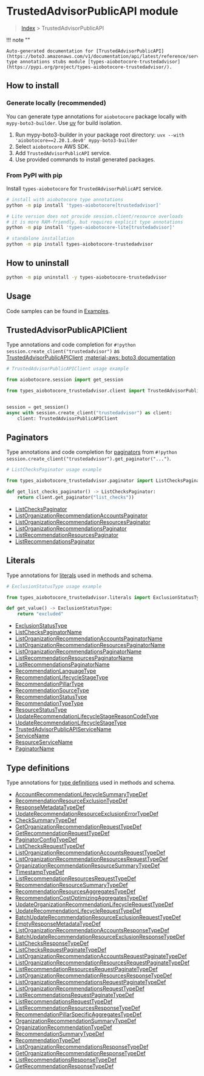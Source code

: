 # TrustedAdvisorPublicAPI module

> [Index](../README.md) > TrustedAdvisorPublicAPI


!!! note ""

    Auto-generated documentation for [TrustedAdvisorPublicAPI](https://boto3.amazonaws.com/v1/documentation/api/latest/reference/services/trustedadvisor.html#trustedadvisorpublicapi)
    type annotations stubs module [types-aiobotocore-trustedadvisor](https://pypi.org/project/types-aiobotocore-trustedadvisor/).

## How to install

### Generate locally (recommended)

You can generate type annotations for `aiobotocore` package locally with `mypy-boto3-builder`.
Use [uv](https://docs.astral.sh/uv/getting-started/installation/) for build isolation.

1. Run mypy-boto3-builder in your package root directory: `uvx --with 'aiobotocore==2.20.1.dev0' mypy-boto3-builder`
1. Select `aiobotocore` AWS SDK.
1. Add `TrustedAdvisorPublicAPI` service.
1. Use provided commands to install generated packages.



### From PyPI with pip

Install `types-aiobotocore` for `TrustedAdvisorPublicAPI` service.

```bash
# install with aiobotocore type annotations
python -m pip install 'types-aiobotocore[trustedadvisor]'

# Lite version does not provide session.client/resource overloads
# it is more RAM-friendly, but requires explicit type annotations
python -m pip install 'types-aiobotocore-lite[trustedadvisor]'

# standalone installation
python -m pip install types-aiobotocore-trustedadvisor
```



## How to uninstall

```bash
python -m pip uninstall -y types-aiobotocore-trustedadvisor
```

## Usage

Code samples can be found in [Examples](./usage.md).

## TrustedAdvisorPublicAPIClient

Type annotations and code completion for  `#!python session.create_client("trustedadvisor")` as [TrustedAdvisorPublicAPIClient](./client.md)
[:material-aws: boto3 documentation](https://boto3.amazonaws.com/v1/documentation/api/latest/reference/services/trustedadvisor.html#TrustedAdvisorPublicAPI.Client)

```python
# TrustedAdvisorPublicAPIClient usage example

from aiobotocore.session import get_session

from types_aiobotocore_trustedadvisor.client import TrustedAdvisorPublicAPIClient


session = get_session()
async with session.create_client("trustedadvisor") as client:
    client: TrustedAdvisorPublicAPIClient
```


## Paginators

Type annotations and code completion for
[paginators](./paginators.md)
from `#!python session.create_client("trustedadvisor").get_paginator("...")`.

```python
# ListChecksPaginator usage example

from types_aiobotocore_trustedadvisor.paginator import ListChecksPaginator

def get_list_checks_paginator() -> ListChecksPaginator:
    return client.get_paginator("list_checks"))
```

- [ListChecksPaginator](./paginators.md#listcheckspaginator)
- [ListOrganizationRecommendationAccountsPaginator](./paginators.md#listorganizationrecommendationaccountspaginator)
- [ListOrganizationRecommendationResourcesPaginator](./paginators.md#listorganizationrecommendationresourcespaginator)
- [ListOrganizationRecommendationsPaginator](./paginators.md#listorganizationrecommendationspaginator)
- [ListRecommendationResourcesPaginator](./paginators.md#listrecommendationresourcespaginator)
- [ListRecommendationsPaginator](./paginators.md#listrecommendationspaginator)








## Literals

Type annotations for [literals](./literals.md) used in methods and schema.

```python
# ExclusionStatusType usage example

from types_aiobotocore_trustedadvisor.literals import ExclusionStatusType

def get_value() -> ExclusionStatusType:
    return "excluded"
```

- [ExclusionStatusType](./literals.md#exclusionstatustype)
- [ListChecksPaginatorName](./literals.md#listcheckspaginatorname)
- [ListOrganizationRecommendationAccountsPaginatorName](./literals.md#listorganizationrecommendationaccountspaginatorname)
- [ListOrganizationRecommendationResourcesPaginatorName](./literals.md#listorganizationrecommendationresourcespaginatorname)
- [ListOrganizationRecommendationsPaginatorName](./literals.md#listorganizationrecommendationspaginatorname)
- [ListRecommendationResourcesPaginatorName](./literals.md#listrecommendationresourcespaginatorname)
- [ListRecommendationsPaginatorName](./literals.md#listrecommendationspaginatorname)
- [RecommendationLanguageType](./literals.md#recommendationlanguagetype)
- [RecommendationLifecycleStageType](./literals.md#recommendationlifecyclestagetype)
- [RecommendationPillarType](./literals.md#recommendationpillartype)
- [RecommendationSourceType](./literals.md#recommendationsourcetype)
- [RecommendationStatusType](./literals.md#recommendationstatustype)
- [RecommendationTypeType](./literals.md#recommendationtypetype)
- [ResourceStatusType](./literals.md#resourcestatustype)
- [UpdateRecommendationLifecycleStageReasonCodeType](./literals.md#updaterecommendationlifecyclestagereasoncodetype)
- [UpdateRecommendationLifecycleStageType](./literals.md#updaterecommendationlifecyclestagetype)
- [TrustedAdvisorPublicAPIServiceName](./literals.md#trustedadvisorpublicapiservicename)
- [ServiceName](./literals.md#servicename)
- [ResourceServiceName](./literals.md#resourceservicename)
- [PaginatorName](./literals.md#paginatorname)




## Type definitions

Type annotations for [type definitions](./type_defs.md) used in methods and schema.

- [AccountRecommendationLifecycleSummaryTypeDef](./type_defs.md#accountrecommendationlifecyclesummarytypedef)
- [RecommendationResourceExclusionTypeDef](./type_defs.md#recommendationresourceexclusiontypedef)
- [ResponseMetadataTypeDef](./type_defs.md#responsemetadatatypedef)
- [UpdateRecommendationResourceExclusionErrorTypeDef](./type_defs.md#updaterecommendationresourceexclusionerrortypedef)
- [CheckSummaryTypeDef](./type_defs.md#checksummarytypedef)
- [GetOrganizationRecommendationRequestTypeDef](./type_defs.md#getorganizationrecommendationrequesttypedef)
- [GetRecommendationRequestTypeDef](./type_defs.md#getrecommendationrequesttypedef)
- [PaginatorConfigTypeDef](./type_defs.md#paginatorconfigtypedef)
- [ListChecksRequestTypeDef](./type_defs.md#listchecksrequesttypedef)
- [ListOrganizationRecommendationAccountsRequestTypeDef](./type_defs.md#listorganizationrecommendationaccountsrequesttypedef)
- [ListOrganizationRecommendationResourcesRequestTypeDef](./type_defs.md#listorganizationrecommendationresourcesrequesttypedef)
- [OrganizationRecommendationResourceSummaryTypeDef](./type_defs.md#organizationrecommendationresourcesummarytypedef)
- [TimestampTypeDef](./type_defs.md#timestamptypedef)
- [ListRecommendationResourcesRequestTypeDef](./type_defs.md#listrecommendationresourcesrequesttypedef)
- [RecommendationResourceSummaryTypeDef](./type_defs.md#recommendationresourcesummarytypedef)
- [RecommendationResourcesAggregatesTypeDef](./type_defs.md#recommendationresourcesaggregatestypedef)
- [RecommendationCostOptimizingAggregatesTypeDef](./type_defs.md#recommendationcostoptimizingaggregatestypedef)
- [UpdateOrganizationRecommendationLifecycleRequestTypeDef](./type_defs.md#updateorganizationrecommendationlifecyclerequesttypedef)
- [UpdateRecommendationLifecycleRequestTypeDef](./type_defs.md#updaterecommendationlifecyclerequesttypedef)
- [BatchUpdateRecommendationResourceExclusionRequestTypeDef](./type_defs.md#batchupdaterecommendationresourceexclusionrequesttypedef)
- [EmptyResponseMetadataTypeDef](./type_defs.md#emptyresponsemetadatatypedef)
- [ListOrganizationRecommendationAccountsResponseTypeDef](./type_defs.md#listorganizationrecommendationaccountsresponsetypedef)
- [BatchUpdateRecommendationResourceExclusionResponseTypeDef](./type_defs.md#batchupdaterecommendationresourceexclusionresponsetypedef)
- [ListChecksResponseTypeDef](./type_defs.md#listchecksresponsetypedef)
- [ListChecksRequestPaginateTypeDef](./type_defs.md#listchecksrequestpaginatetypedef)
- [ListOrganizationRecommendationAccountsRequestPaginateTypeDef](./type_defs.md#listorganizationrecommendationaccountsrequestpaginatetypedef)
- [ListOrganizationRecommendationResourcesRequestPaginateTypeDef](./type_defs.md#listorganizationrecommendationresourcesrequestpaginatetypedef)
- [ListRecommendationResourcesRequestPaginateTypeDef](./type_defs.md#listrecommendationresourcesrequestpaginatetypedef)
- [ListOrganizationRecommendationResourcesResponseTypeDef](./type_defs.md#listorganizationrecommendationresourcesresponsetypedef)
- [ListOrganizationRecommendationsRequestPaginateTypeDef](./type_defs.md#listorganizationrecommendationsrequestpaginatetypedef)
- [ListOrganizationRecommendationsRequestTypeDef](./type_defs.md#listorganizationrecommendationsrequesttypedef)
- [ListRecommendationsRequestPaginateTypeDef](./type_defs.md#listrecommendationsrequestpaginatetypedef)
- [ListRecommendationsRequestTypeDef](./type_defs.md#listrecommendationsrequesttypedef)
- [ListRecommendationResourcesResponseTypeDef](./type_defs.md#listrecommendationresourcesresponsetypedef)
- [RecommendationPillarSpecificAggregatesTypeDef](./type_defs.md#recommendationpillarspecificaggregatestypedef)
- [OrganizationRecommendationSummaryTypeDef](./type_defs.md#organizationrecommendationsummarytypedef)
- [OrganizationRecommendationTypeDef](./type_defs.md#organizationrecommendationtypedef)
- [RecommendationSummaryTypeDef](./type_defs.md#recommendationsummarytypedef)
- [RecommendationTypeDef](./type_defs.md#recommendationtypedef)
- [ListOrganizationRecommendationsResponseTypeDef](./type_defs.md#listorganizationrecommendationsresponsetypedef)
- [GetOrganizationRecommendationResponseTypeDef](./type_defs.md#getorganizationrecommendationresponsetypedef)
- [ListRecommendationsResponseTypeDef](./type_defs.md#listrecommendationsresponsetypedef)
- [GetRecommendationResponseTypeDef](./type_defs.md#getrecommendationresponsetypedef)

